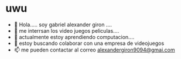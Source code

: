 # uwu
- 👋 Hola..... soy gabriel alexander giron ....
- 👀 me interrsan los video juegos peliculas....
- 🌱 actualmente estoy aprendiendo computacion....
- 💞️ estoy buscando colaborar con una empresa de videojuegos 
- 📫 me pueden contactar al correo alexandergiron9094@gmai.com

<!---
